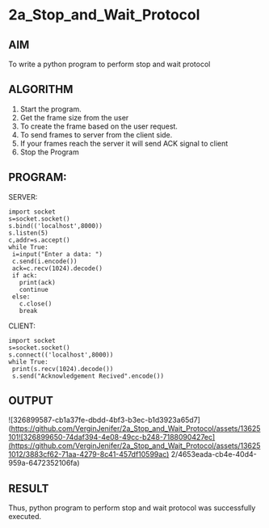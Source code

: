 # 2a_Stop_and_Wait_Protocol
## AIM 
To write a python program to perform stop and wait protocol
## ALGORITHM
1. Start the program.
2. Get the frame size from the user
3. To create the frame based on the user request.
4. To send frames to server from the client side.
5. If your frames reach the server it will send ACK signal to client
6. Stop the Program
## PROGRAM:
SERVER:
```
import socket
s=socket.socket()
s.bind(('localhost',8000))
s.listen(5)
c,addr=s.accept()
while True:
 i=input("Enter a data: ")
 c.send(i.encode())
 ack=c.recv(1024).decode()
 if ack:
   print(ack)
   continue
 else:
   c.close()
   break
```
CLIENT:
```
import socket
s=socket.socket()
s.connect(('localhost',8000))
while True:
 print(s.recv(1024).decode())
 s.send("Acknowledgement Recived".encode())
```
## OUTPUT
![326899587-cb1a37fe-dbdd-4bf3-b3ec-b1d3923a65d7](https://github.com/VerginJenifer/2a_Stop_and_Wait_Protocol/assets/13625101![326899650-74daf394-4e08-49cc-b248-7188090427ec](https://github.com/VerginJenifer/2a_Stop_and_Wait_Protocol/assets/136251012/3883cf62-71aa-4279-8c41-457df10599ac)
2/4653eada-cb4e-40d4-959a-6472352106fa)

## RESULT
Thus, python program to perform stop and wait protocol was successfully executed.
